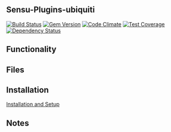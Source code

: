 ## Sensu-Plugins-ubiquiti
[ ![Build Status](https://travis-ci.org/sensu-plugins/sensu-plugins-ubiquiti.svg?branch=master)](https://travis-ci.org/sensu-plugins/sensu-plugins-ubiquiti)
[![Gem Version](https://badge.fury.io/rb/sensu-plugins-ubiquiti.svg)](http://badge.fury.io/rb/sensu-plugins-ubiquiti)
[![Code Climate](https://codeclimate.com/github/sensu-plugins/sensu-plugins-ubiquiti/badges/gpa.svg)](https://codeclimate.com/github/sensu-plugins/sensu-plugins-ubiquiti)
[![Test Coverage](https://codeclimate.com/github/sensu-plugins/sensu-plugins-ubiquiti/badges/coverage.svg)](https://codeclimate.com/github/sensu-plugins/sensu-plugins-ubiquiti)
[![Dependency Status](https://gemnasium.com/sensu-plugins/sensu-plugins-ubiquiti.svg)](https://gemnasium.com/sensu-plugins/sensu-plugins-ubiquiti)
## Functionality

## Files

## Installation

[Installation and Setup](http://sensu-plugins.io/docs/installation_instructions.html)

## Notes

